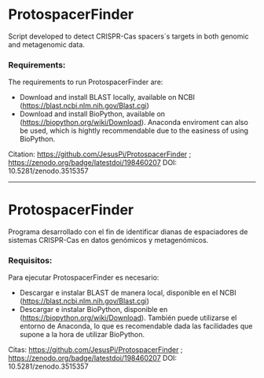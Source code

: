 # ProtospacerFinder
Script developed to detect CRISPR-Cas spacers´s targets in both genomic and metagenomic data.

### Requirements:
The requirements to run ProtospacerFinder are:

- Download and install BLAST locally, available on NCBI (https://blast.ncbi.nlm.nih.gov/Blast.cgi)
- Download and install BioPython, available on (https://biopython.org/wiki/Download). Anaconda enviroment can also be used, which is hightly recommendable due to the easiness of using BioPython.

Citation: https://github.com/JesusPi/ProtospacerFinder ; https://zenodo.org/badge/latestdoi/198460207
DOI: 10.5281/zenodo.3515357


-------------------------------------------------------------------------------------------------------------------------------------------


# ProtospacerFinder
Programa desarrollado con el fin de identificar dianas de espaciadores de sistemas CRISPR-Cas en datos genómicos y metagenómicos.

### Requisitos:
Para ejecutar ProtospacerFinder es necesario:

- Descargar e instalar BLAST de manera local, disponible en el NCBI (https://blast.ncbi.nlm.nih.gov/Blast.cgi)
- Descargar e instalar BioPython, disponible en (https://biopython.org/wiki/Download). También puede utilizarse el entorno de Anaconda, lo que es recomendable dada las facilidades que supone a la hora de utilizar BioPython.

Citas: https://github.com/JesusPi/ProtospacerFinder ; https://zenodo.org/badge/latestdoi/198460207
DOI: 10.5281/zenodo.3515357
